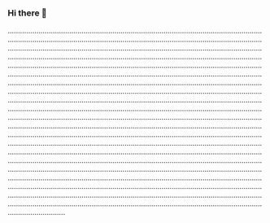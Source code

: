 ### Hi there 👋

........................................................................................................................................................................................................................................................................................................................................................................................................................................................................................................................................................................................................................................................................................................................................................................................................................................................................................................................................................................................................................................................................................................................................................................................................................................................................................................................................................................................................................................................................................................................................................................................................................................................................................................................................................................................................................................................................................................................................................................................................................................................................................................................................................................................................................................................................................................................................................................................................................................................................................................................................................................................................................................................................................................................................
